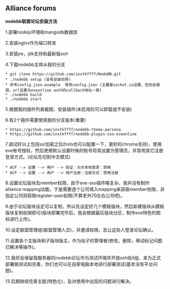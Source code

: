 ## Alliance forums

**nodebb联盟论坛安装方法**


1.部署nodejs环境和mangodb数据库

2.安装nginx作为端口转发

3.安装jre，jdk支持和最新版solr

4.下载nodebb主体从我的分支
	
    * git clone https://github.com/instkffff/NodeBB.git
    * ./nodebb setup (会有安装向导)
    * 参考config.json.example  修改config.json (主要是socket.io设置，否则会报错，url设置与eveonline auth的callback地址一致)
    * ./nodebb build
    * ./nodebb start
  
5.根据我的插件列表截图，安装插件(未启用的可以卸载或不安装)

6.有2个插件需要使用我的分支版本(重要)
	
    * https://github.com/instkffff/nodebb-theme-persona
    * https://github.com/instkffff/nodebb-plugin-sso-eveonline
    
7.调试好以上包括ssl加密之后(hsts也可以配置一下，更好的chrome支持)，使用eve账号授权，然后使用默认设置时候的账号将其设置为管理员，并禁用其它注册登录方式。(论坛先切到中文模式)
	
    * ACP --> 设置 --> 用户 --> 验证：允许本地登录：禁用
    * ACP --> 设置 --> 用户 --> 用户注册：注册方式：禁用注册

8.设置论坛版块及member权限，由于eve-sso插件略复杂，我并没有制作alliance mapping功能，于是需要逐个公司填入mapping来获取member权限，非指定公司则获取register-user权限(不算老外70左右公司吧)。

9.由于论坛版块设定可以复制，所以先设定好几个模板版块，然后新建版块从模板版块复制权限即可(版块部署完毕后，我会根据最后版块分区，制作eve特色的图标进行上传)。

10.设定联盟管理组(联盟管理人员)，并邀请权限，及让这些人登录论坛确认。

11.设置各个主版块和子版块版主，作为帖子的管理者(修改，删除，移动标记问题已解决等操作)。

12.我将会保留我服务器的nodebb论坛作为测试环境并开放ssh给it组，来为正式部署做测试和完善，你们也可以在自家电脑本地进行部署测试(基本没有平台问题)。

13.后期继续完善主题(特色化)，及对使用中出现的问题进行解决。
